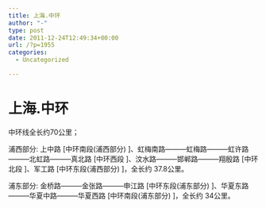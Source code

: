 ```yaml
---
title: 上海.中环
author: "-"
type: post
date: 2011-12-24T12:49:34+00:00
url: /?p=1955
categories:
  - Uncategorized

---
```

# 上海.中环
中环线全长约70公里；
  
浦西部分: 上中路 [中环南段(浦西部分) ]、虹梅南路———虹梅路———虹许路———北虹路———真北路 [中环西段 ]、汶水路———邯郸路———翔殷路 [中环北段 ]、军工路 [中环东段(浦西部分) ]，全长约 37.8公里。

浦东部分: 金桥路———金张路———申江路 [中环东段(浦东部分) ]、华夏东路———华夏中路———华夏西路 [中环南段(浦东部分) ]，全长约 34公里。